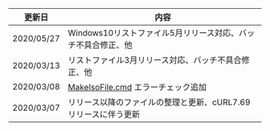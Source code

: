 |   更新日   | 内容                                                            |  
|:----------:| --------------------------------------------------------------- |  
| 2020/05/27 | Windows10リストファイル5月リリース対応、バッチ不具合修正、他    |  
| 2020/03/13 | リストファイル3月リリース対応、バッチ不具合修正、他             |  
| 2020/03/08 | [MakeIsoFile.cmd](https://github.com/office-itou/Windows/blob/master/Make_ISO_files/source/MakeIsoFile.cmd) エラーチェック追加                              |  
| 2020/03/07 | リリース以降のファイルの整理と更新、cURL7.69リリースに伴う更新  |  
